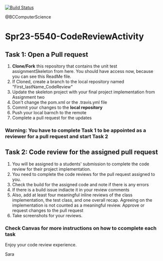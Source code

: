 [![Build Status](https://app.travis-ci.com/sarafarag/Spring22CodeReviewActivity.svg?token=pcgRqfKGuCm9Gai24pHo&branch=main)](https://app.travis-ci.com/sarafarag/Spring22CodeReviewActivity)

@BCComputerScience

# Spr23-5540-CodeReviewActivity

## Task 1: Open a Pull request 
1. **Clone/Fork** this repository that contains the unit test assignmentSkeleton from here. You should have access now, because you can see this ReadMe file.
2. If Cloned, create a branch to the local repository named "First_lastName_CodeReview"
3. Update the skeleton project with your final project implementation from Assignment two
4. Don't change the pom.xml or the .travis.yml file
5. Commit your changes to the **local repository** 
6. Push your local barnch to the remote
7. Complete a pull request for the updates


### Warning: You have to complete Task 1 to be appointed as a reviewer for a pull request and start Task 2

## Task 2: Code review for the assigned pull request
1. You will be assigned to a students' submission to complete the code review for their project implementation.
2. You need to complete the code reviews for the pull request assigned to you.
3. Check the build for the assigned code and note if there is any errors
4. If there is a build issue indiacte it in your review comments
5. Also, add at least four meaningful inline reviews of the class implementation, the test class, and one overall recap. Agreeing on the implementation is not counted as a meaningful review.
Approve or request changes to the pull request
6. Take screenshots for your reviews.

### Check Canvas for more instructions on how to ccomplete each task

Enjoy your code review experience.

Sara
